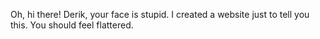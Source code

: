 Oh, hi there!
Derik, your face is stupid. I created a website just to tell you this. You should feel flattered.
